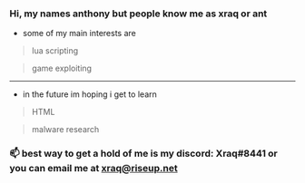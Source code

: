 ### Hi, my names anthony but people know me as xraq or ant

* some of my main interests are
> lua scripting

> game exploiting
-------------------------------------------------------------------
- in the future im hoping i get to learn
 > HTML
 
 > malware research

### 📫 best way to get a hold of me is my discord: Xraq#8441 or you can email me at xraq@riseup.net


